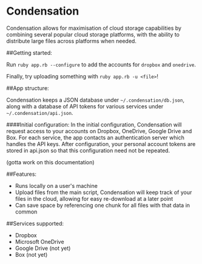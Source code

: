 Condensation
============

Condensation allows for maximisation of cloud storage capabilities by combining several popular cloud storage platforms, with the ability to distribute large files across platforms when needed.

##Getting started:

Run `ruby app.rb --configure` to add the accounts for `dropbox` and `onedrive`.

Finally, try uploading something with `ruby app.rb -u <file>`!

##App structure:

Condensation keeps a JSON database under `~/.condensation/db.json`, along with a database of API tokens for various services under `~/.condensation/api.json`.

####Initial configuration:
In the initial configuration, Condensation will request access to your accounts on Dropbox, OneDrive, Google Drive and Box. For each service, the app contacts an authentication server which handles the API keys. After configuration, your personal account tokens are stored in api.json so that this configuration need not be repeated.

(gotta work on this documentation)

##Features:

* Runs locally on a user's machine
* Upload files from the main script, Condensation will keep track of your files in the cloud, allowing for easy re-download at a later point
* Can save space by referencing one chunk for all files with that data in common

##Services supported:

* Dropbox
* Microsoft OneDrive
* Google Drive (not yet)
* Box (not yet)
